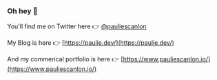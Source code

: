 ### Oh hey 👋

You'll find me on Twitter here 👉 [@pauliescanlon](https://twitter.com/PaulieScanlon)

My Blog is here 👉 [https://paulie.dev/](https://paulie.dev/)

And my commerical portfolio is here 👉 [https://www.pauliescanlon.io/](https://www.pauliescanlon.io/)
